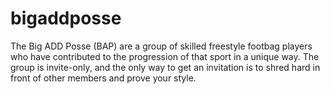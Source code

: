 # bigaddposse
The Big ADD Posse (BAP) are a group of skilled freestyle footbag players who have contributed to the progression of that sport in a unique way. The group is invite-only, and the only way to get an invitation is to shred hard in front of other members and prove your style.
